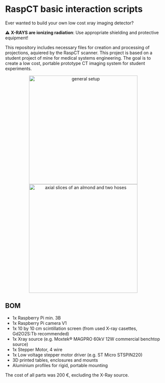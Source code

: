# RaspCT basic interaction scripts
Ever wanted to build your own low cost xray imaging detector? 

:warning: **X-RAYS are ionizing radiation**: Use appropriate shielding and protective equipment!


This repository includes necessary files for creation and processing of projections, aquiered by the RaspCT scanner. 
This project is based on a student project of mine for medical systems engineering. 
The goal is to create a low cost, portable prototype CT imaging system for student experiments.


<p align="center">
  <img src="https://github.com/Marcao8/Skripte/blob/master/Testaufbau.png" width="350" alt="general setup">
  <img src="https://github.com/Marcao8/Skripte/blob/master/ConeRecon.gif" width="350" alt="axial slices of an almond and two hoses"/>
  
</p>

## BOM
* 1x Raspberry Pi min. 3B
* 1x Raspberry Pi camera V1
* 1x  10 by 10 cm scintillation screen (from used X-ray casettes, Gd2O2S:Tb recommended)
* 1x Xray source (e.g. Moxtek® MAGPRO 60kV 12W commercial benchtop source)
* 1x Stepper Motor, 4 wire
* 1x Low voltage stepper motor driver (e.g. ST Micro STSPIN220)
* 3D printed tables, enclosures and mounts
* Aluminium profiles for rigid, portable mounting

The cost of all parts was 200 €, excluding the X-Ray source.

